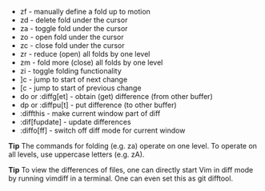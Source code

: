 - zf - manually define a fold up to motion
- zd - delete fold under the cursor
- za - toggle fold under the cursor
- zo - open fold under the cursor
- zc - close fold under the cursor
- zr - reduce (open) all folds by one level
- zm - fold more (close) all folds by one level
- zi - toggle folding functionality
- ]c - jump to start of next change
- [c - jump to start of previous change
- do or :diffg[et] - obtain (get) difference (from other buffer)
- dp or :diffpu[t] - put difference (to other buffer)
- :diffthis - make current window part of diff
- :dif[fupdate] - update differences
- :diffo[ff] - switch off diff mode for current window

**Tip** The commands for folding (e.g. za) operate on one level. To operate on all levels, use uppercase letters (e.g. zA).

**Tip** To view the differences of files, one can directly start Vim in diff mode by running vimdiff in a terminal. One can even set this as git difftool.
